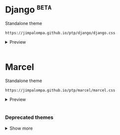 <br>

# Django <sup>`BETA`</sup>
Standalone theme
```
https://jimpalompa.github.io/ptp/django/django.css
```
<details>
  <summary>Preview</summary>
  <br>
  
  No previews available yet : (
  <br>

</details>
<br>

# Marcel
Standalone theme
```
https://jimpalompa.github.io/ptp/marcel/marcel.css
```
<details>
  <summary>Preview</summary>
  <br>

  ![Marcel preview huge view](marcel/assets/previews/preview-cover-view.jpg)
  ![Marcel preview huge view](marcel/assets/previews/preview-huge-view.jpg)
  ![Marcel preview list view](marcel/assets/previews/preview-list-view.jpg)
  <br>

</details>
<br>

### Deprecated themes
<details>
  <summary>Show more</summary>
  <br>

  **Broomhilda**
  Standalone theme
  ```
  https://jimpalompa.github.io/ptp/old/broomhilda/broomhilda.css
  ```
  
  **Shosanna**
  Standalone theme
  ```
  https://jimpalompa.github.io/ptp/old/shosanna/shosanna.css
  ```
  <br>

</details>
<br>
